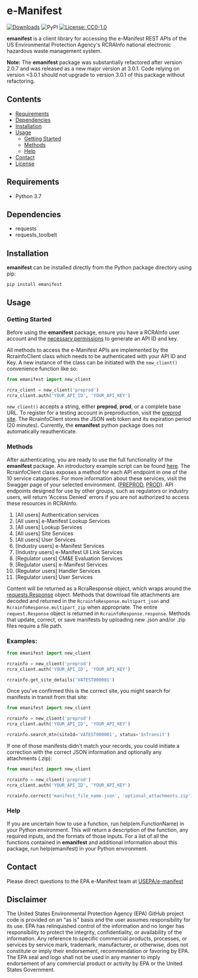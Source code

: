 # e-Manifest

[![Downloads](https://pepy.tech/badge/emanifest)](https://pepy.tech/project/emanifest)
![PyPI](https://img.shields.io/pypi/v/emanifest)
[![License: CC0-1.0](https://img.shields.io/badge/License-CC0_1.0-lightgrey.svg)](http://creativecommons.org/publicdomain/zero/1.0/)

**emanifest** is a client library for accessing the e-Manifest REST APIs of the US Environmental Protection Agency's
RCRAInfo national electronic hazardous waste management system.

**Note:** The **emanifest** package was substantially refactored after version 2.0.7 and was released as a new major
version at 3.0.1. Code relying on version <3.0.1 should not upgrade to version 3.0.1 of this package without refactoring.

## Contents

- [Requirements](#requirements)
- [Dependencies](#dependencies)
- [Installation](#installation)
- [Usage](#usage)
    - [Getting Started](#getting-started)
    - [Methods](#methods)
    - [Help](#help)
- [Contact](#contact)
- [License](LICENSE.txt)

## Requirements

- Python 3.7

## Dependencies

- requests
- requests_toolbelt

## Installation

**emanifest** can be installed directly from the Python package directory using pip:

```bash
pip install emanifest
```

## Usage

### Getting Started

Before using the **emanifest** package, ensure you have a RCRAInfo user account and
the [necessary permissions](https://www.epa.gov/e-manifest/frequent-questions-about-e-manifest#user_question6) to
generate an API ID and key.

All methods to access the e-Manifest APIs are implemented by the RcrainfoClient class which needs to be authenticated
with your API ID and Key. A new instance of the class can be initiated with the ```new_client()``` convenience function
like so:

```python
from emanifest import new_client

rcra_client = new_client('preprod')
rcra_client.auth('YOUR_API_ID', 'YOUR_API_KEY')
```

```new_client()``` accepts a string, either **preprod**, **prod**, or a complete base URL. To register for a testing
account in preproduction, visit the [preprod site](https://rcrainfopreprod.epa.gov/rcrainfo/action/secured/login). The
RcrainfoClient stores the JSON web token and its expiration period (20 minutes). Currently, the **emanifest** python
package does not automatically reauthenticate.

### Methods

After authenticating, you are ready to use the full functionality of the **emanifest** package. An introductory example
script can be found [here](src/example.py). The RcrainfoClient class exposes a method for each API endpoint in one of
the 10 service catagories. For more information about these services, visit the Swagger page of your selected
environment. ([PREPROD](https://rcrainfopreprod.epa.gov/rcrainfo/secured/swagger/), [PROD](https://rcrainfo.epa.gov/rcrainfoprod/secured/swagger/)).
API endpoints designed for use by other groups, such as regulators or industry users, will return 'Access Denied' errors
if you are not authorized to access these resources in RCRAInfo.

1. [All users] Authentication services
2. [All users] e-Manifest Lookup Services
3. [All users] Lookup Services
4. [All users] Site Services
5. [All users] User Services
6. [Industry users] e-Manifest Services
7. [Industry users] e-Manifest UI Link Services
8. [Regulator users] CM&E Evaluation Services
9. [Regulator users] e-Manifest Services
10. [Regulator users] Handler Services
11. [Regulator users] User Services

Content will be returned as a RcraResponse object, which wraps around
the [requests.Response](https://pypi.org/project/requests/) object. Methods that download file attachments are decoded
and returned in the ```RcrainfoResponse.multipart_json``` and ```RcrainfoResponse.multipart_zip``` when appropriate. The
entire ```request.Response``` object is returned in ```RcrainfoResponse.response```. Methods that update, correct, or
save manifests by uploading new .json and/or .zip files require a file path.

### Examples:

```python
from emanifest import new_client

rcrainfo = new_client('preprod')
rcra_client.auth('YOUR_API_ID', 'YOUR_API_KEY')

rcrainfo.get_site_details('VATEST000001')
```

Once you've confirmed this is the correct site, you might search for manifests in transit from that site:

```python
from emanifest import new_client

rcrainfo = new_client('preprod')
rcra_client.auth('YOUR_API_ID', 'YOUR_API_KEY')

rcrainfo.search_mtn(siteId='VATEST000001', status='InTransit')
```

If one of those manifests didn't match your records, you could initiate a correction with the correct JSON information
and optionally any attachments (.zip):

```python
from emanifest import new_client

rcrainfo = new_client('preprod')
rcra_client.auth('YOUR_API_ID', 'YOUR_API_KEY')

rcrainfo.correct('manifest_file_name.json', 'optional_attachments.zip')
```

### Help

If you are uncertain how to use a function, run help(em.FunctionName) in your Python environment. This will return a
description of the function, any required inputs, and the formats of those inputs. For a list of all the functions
contained in **emanifest** and additional information about this package, run help(emanifest) in your Python
environment.

## Contact

Please direct questions to the EPA e-Manifest team at [USEPA/e-manifest](https://github.com/USEPA/e-manifest)

## Disclaimer

The United States Environmental Protection Agency (EPA) GitHub project code is provided on an "as is" basis and the user
assumes responsibility for its use. EPA has relinquished control of the information and no longer has responsibility to
protect the integrity, confidentiality, or availability of the information. Any reference to specific commercial
products, processes, or services by service mark, trademark, manufacturer, or otherwise, does not constitute or imply
their endorsement, recommendation or favoring by EPA. The EPA seal and logo shall not be used in any manner to imply
endorsement of any commercial product or activity by EPA or the United States Government.

